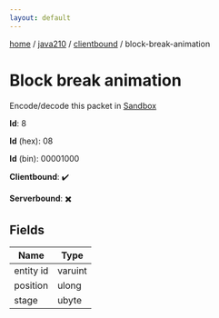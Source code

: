 ```yaml
---
layout: default
---
```


[home](/)  /  [java210](/protocol/java210)  /  [clientbound](/protocol/java210/clientbound)  /  block-break-animation

# Block break animation

Encode/decode this packet in [Sandbox](../../../sandbox/java210#clientbound.block_break_animation)

**Id**: 8

**Id** (hex): 08

**Id** (bin): 00001000

**Clientbound**: ✔️

**Serverbound**: ✖️

## Fields

Name | Type
---|---
entity id | varuint
position | ulong
stage | ubyte
